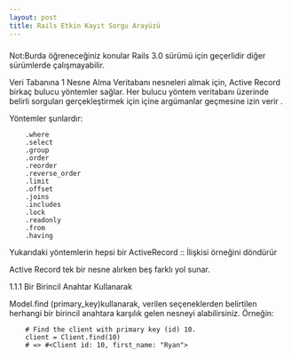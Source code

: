 ```yaml
---
layout: post
title: Rails Etkin Kayıt Sorgu Arayüzü
---
```


###
Not:Burda öğreneceğiniz konular Rails 3.0 sürümü için geçerlidir diğer sürümlerde
çalışmayabilir.

Veri Tabanına 1 Nesne Alma
Veritabanı nesneleri almak için, Active Record birkaç bulucu yöntemler sağlar.
 Her bulucu yöntem veritabanı üzerinde belirli sorguları gerçekleştirmek için içine argümanlar geçmesine izin verir .

Yöntemler şunlardır:


        .where
        .select
        .group
        .order
        .reorder
        .reverse_order
        .limit
        .offset
        .joins
        .includes
        .lock
        .readonly
        .from
        .having

Yukarıdaki yöntemlerin hepsi bir ActiveRecord :: İlişkisi  örneğini döndürür

Active Record tek bir nesne alırken beş farklı yol sunar.

1.1.1 Bir Birincil Anahtar Kullanarak 

Model.find  (primary_key)kullanarak,  verilen seçeneklerden  belirtilen herhangi bir birincil anahtara karşılık gelen nesneyi alabilirsiniz.
Örneğin:

        # Find the client with primary key (id) 10.
        client = Client.find(10)
        # => #<Client id: 10, first_name: "Ryan">
